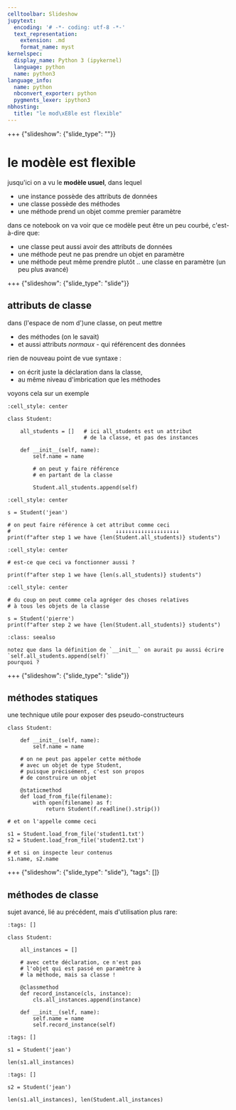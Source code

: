 ```yaml
---
celltoolbar: Slideshow
jupytext:
  encoding: '# -*- coding: utf-8 -*-'
  text_representation:
    extension: .md
    format_name: myst
kernelspec:
  display_name: Python 3 (ipykernel)
  language: python
  name: python3
language_info:
  name: python
  nbconvert_exporter: python
  pygments_lexer: ipython3
nbhosting:
  title: "le mod\xE8le est flexible"
---
```


+++ {"slideshow": {"slide_type": ""}}

# le modèle est flexible

jusqu'ici on a vu le **modèle usuel**, dans lequel

* une instance possède des attributs de données
* une classe possède des méthodes
* une méthode prend un objet comme premier paramètre

dans ce notebook on va voir que ce modèle peut être un peu courbé, c'est-à-dire que:

* une classe peut aussi avoir des attributs de données
* une méthode peut ne pas prendre un objet en paramètre
* une méthode peut même prendre plutôt .. une classe en paramètre (un peu plus avancé)

+++ {"slideshow": {"slide_type": "slide"}}

## attributs de classe

dans (l'espace de nom d')une classe, on peut mettre 

* des méthodes (on le savait) 
* et aussi attributs *normaux* - qui référencent des données

rien de nouveau point de vue syntaxe : 

* on écrit juste la déclaration dans la classe,
* au même niveau d'imbrication que les méthodes

voyons cela sur un exemple

```{code-cell} ipython3
:cell_style: center

class Student:

    all_students = []   # ici all_students est un attribut
                        # de la classe, et pas des instances

    def __init__(self, name):
        self.name = name
        
        # on peut y faire référence
        # en partant de la classe
        
        Student.all_students.append(self)
```

```{code-cell} ipython3
:cell_style: center

s = Student('jean')

# on peut faire référence à cet attribut comme ceci
#                                 ↓↓↓↓↓↓↓↓↓↓↓↓↓↓↓↓↓↓↓↓ 
print(f"after step 1 we have {len(Student.all_students)} students")
```

```{code-cell} ipython3
:cell_style: center

# est-ce que ceci va fonctionner aussi ?

print(f"after step 1 we have {len(s.all_students)} students")
```

```{code-cell} ipython3
:cell_style: center

# du coup on peut comme cela agréger des choses relatives
# à tous les objets de la classe

s = Student('pierre')
print(f"after step 2 we have {len(Student.all_students)} students")
```

````{admonition} quiz
:class: seealso
    
notez que dans la définition de `__init__` on aurait pu aussi écrire `self.all_students.append(self)`  
pourquoi ?
````

+++ {"slideshow": {"slide_type": "slide"}}

## méthodes statiques

une technique utile pour exposer des pseudo-constructeurs

```{code-cell} ipython3
class Student:

    def __init__(self, name):
        self.name = name

    # on ne peut pas appeler cette méthode
    # avec un objet de type Student,
    # puisque précisément, c'est son propos
    # de construire un objet

    @staticmethod
    def load_from_file(filename):
        with open(filename) as f:
            return Student(f.readline().strip())
```

```{code-cell} ipython3
# et on l'appelle comme ceci

s1 = Student.load_from_file('student1.txt')
s2 = Student.load_from_file('student2.txt')

# et si on inspecte leur contenus
s1.name, s2.name
```

+++ {"slideshow": {"slide_type": "slide"}, "tags": []}

## méthodes de classe

sujet avancé, lié au précédent, mais d'utilisation plus rare:

```{code-cell} ipython3
:tags: []

class Student:

    all_instances = []

    # avec cette déclaration, ce n'est pas 
    # l'objet qui est passé en paramètre à 
    # la méthode, mais sa classe !
    
    @classmethod
    def record_instance(cls, instance):
        cls.all_instances.append(instance)
        
    def __init__(self, name):
        self.name = name
        self.record_instance(self)
```

```{code-cell} ipython3
:tags: []

s1 = Student('jean')

len(s1.all_instances)
```

```{code-cell} ipython3
:tags: []

s2 = Student('jean')

len(s1.all_instances), len(Student.all_instances)
```
